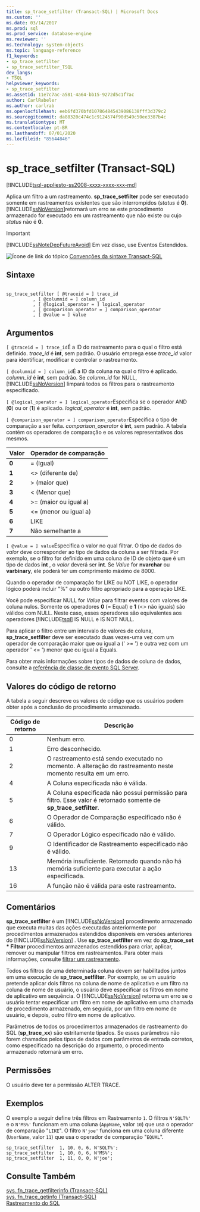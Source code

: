 ```yaml
---
title: sp_trace_setfilter (Transact-SQL) | Microsoft Docs
ms.custom: ''
ms.date: 03/14/2017
ms.prod: sql
ms.prod_service: database-engine
ms.reviewer: ''
ms.technology: system-objects
ms.topic: language-reference
f1_keywords:
- sp_trace_setfilter
- sp_trace_setfilter_TSQL
dev_langs:
- TSQL
helpviewer_keywords:
- sp_trace_setfilter
ms.assetid: 11e7c7ac-a581-4a64-bb15-9272d5c1f7ac
author: CarlRabeler
ms.author: carlrab
ms.openlocfilehash: eeb6fd370bfd107864845439086138fff3d379c2
ms.sourcegitcommit: da88320c474c1c9124574f90d549c50ee3387b4c
ms.translationtype: MT
ms.contentlocale: pt-BR
ms.lasthandoff: 07/01/2020
ms.locfileid: "85644846"
---
```

# <a name="sp_trace_setfilter-transact-sql"></a>sp_trace_setfilter (Transact-SQL)
[!INCLUDE[tsql-appliesto-ss2008-xxxx-xxxx-xxx-md](../../includes/applies-to-version/sqlserver.md)]

  Aplica um filtro a um rastreamento. **sp_trace_setfilter** pode ser executado somente em rastreamentos existentes que são interrompidos (*status* é **0**). [!INCLUDE[ssNoVersion](../../includes/ssnoversion-md.md)]retornará um erro se este procedimento armazenado for executado em um rastreamento que não existe ou cujo *status* não é **0**.  
  
> [!IMPORTANT]  
>  [!INCLUDE[ssNoteDepFutureAvoid](../../includes/ssnotedepfutureavoid-md.md)] Em vez disso, use Eventos Estendidos.  
  
 ![Ícone de link do tópico](../../database-engine/configure-windows/media/topic-link.gif "Ícone de link do tópico") [Convenções da sintaxe Transact-SQL](../../t-sql/language-elements/transact-sql-syntax-conventions-transact-sql.md)  
  
## <a name="syntax"></a>Sintaxe  
  
```  
  
sp_trace_setfilter [ @traceid = ] trace_id   
          , [ @columnid = ] column_id  
          , [ @logical_operator = ] logical_operator  
          , [ @comparison_operator = ] comparison_operator  
          , [ @value = ] value  
```  
  
## <a name="arguments"></a>Argumentos  
`[ @traceid = ] trace_id`É a ID do rastreamento para o qual o filtro está definido. *trace_id* é **int**, sem padrão. O usuário emprega esse *trace_id* valor para identificar, modificar e controlar o rastreamento.  
  
`[ @columnid = ] column_id`É a ID da coluna na qual o filtro é aplicado. *column_id* é **int**, sem padrão. Se *column_id* for NULL, [!INCLUDE[ssNoVersion](../../includes/ssnoversion-md.md)] limpará todos os filtros para o rastreamento especificado.  
  
`[ @logical_operator = ] logical_operator`Especifica se o operador AND (**0**) ou or (**1**) é aplicado. *logical_operator* é **int**, sem padrão.  
  
`[ @comparison_operator = ] comparison_operator`Especifica o tipo de comparação a ser feita. *comparison_operator* é **int**, sem padrão. A tabela contém os operadores de comparação e os valores representativos dos mesmos.  
  
|Valor|Operador de comparação|  
|-----------|-------------------------|  
|**0**|= (Igual)|  
|**1**|<>  (diferente de)|  
|**2**|> (maior que)|  
|**3**|< (Menor que)|  
|**4**|>= (maior ou igual a)|  
|**5**|<= (menor ou igual a)|  
|**6**|LIKE|  
|**7**|Não semelhante a|  
  
`[ @value = ] value`Especifica o valor no qual filtrar. O tipo de dados do *valor* deve corresponder ao tipo de dados da coluna a ser filtrada. Por exemplo, se o filtro for definido em uma coluna de ID de objeto que é um tipo de dados **int** , o *valor* deverá ser **int**. Se *Value* for **nvarchar** ou **varbinary**, ele poderá ter um comprimento máximo de 8000.  
  
 Quando o operador de comparação for LIKE ou NOT LIKE, o operador lógico poderá incluir "%" ou outro filtro apropriado para a operação LIKE.  
  
 Você pode especificar NULL for *Value* para filtrar eventos com valores de coluna nulos. Somente os operadores **0** (= Equal) e **1** (<> não iguais) são válidos com NULL. Neste caso, esses operadores são equivalentes aos operadores [!INCLUDE[tsql](../../includes/tsql-md.md)] IS NULL e IS NOT NULL.  
  
 Para aplicar o filtro entre um intervalo de valores de coluna, **sp_trace_setfilter** deve ser executado duas vezes-uma vez com um operador de comparação maior que ou igual a (' >= ') e outra vez com um operador ' <= ') menor que ou igual a Equals.  
  
 Para obter mais informações sobre tipos de dados de coluna de dados, consulte a [referência de classe de evento SQL Server](../../relational-databases/event-classes/sql-server-event-class-reference.md).  
  
## <a name="return-code-values"></a>Valores do código de retorno  
 A tabela a seguir descreve os valores de código que os usuários podem obter após a conclusão do procedimento armazenado.  
  
|Código de retorno|Descrição|  
|-----------------|-----------------|  
|0|Nenhum erro.|  
|1|Erro desconhecido.|  
|2|O rastreamento está sendo executado no momento. A alteração do rastreamento neste momento resulta em um erro.|  
|4|A Coluna especificada não é válida.|  
|5|A Coluna especificada não possui permissão para filtro. Esse valor é retornado somente de **sp_trace_setfilter**.|  
|6|O Operador de Comparação especificado não é válido.|  
|7|O Operador Lógico especificado não é válido.|  
|9|O Identificador de Rastreamento especificado não é válido.|  
|13|Memória insuficiente. Retornado quando não há memória suficiente para executar a ação especificada.|  
|16|A função não é válida para este rastreamento.|  
  
## <a name="remarks"></a>Comentários  
 **sp_trace_setfilter** é um [!INCLUDE[ssNoVersion](../../includes/ssnoversion-md.md)] procedimento armazenado que executa muitas das ações executadas anteriormente por procedimentos armazenados estendidos disponíveis em versões anteriores do [!INCLUDE[ssNoVersion](../../includes/ssnoversion-md.md)] . Use **sp_trace_setfilter** em vez do **xp_trace_set \* Filtrar** procedimentos armazenados estendidos para criar, aplicar, remover ou manipular filtros em rastreamentos. Para obter mais informações, consulte [filtrar um rastreamento](../../relational-databases/sql-trace/filter-a-trace.md).  
  
 Todos os filtros de uma determinada coluna devem ser habilitados juntos em uma execução de **sp_trace_setfilter**. Por exemplo, se um usuário pretende aplicar dois filtros na coluna de nome de aplicativo e um filtro na coluna de nome de usuário, o usuário deve especificar os filtros em nome de aplicativo em sequência. O [!INCLUDE[ssNoVersion](../../includes/ssnoversion-md.md)] retorna um erro se o usuário tentar especificar um filtro em nome de aplicativo em uma chamada de procedimento armazenado, em seguida, por um filtro em nome de usuário, e depois, outro filtro em nome de aplicativo.  
  
 Parâmetros de todos os procedimentos armazenados de rastreamento do SQL (**sp_trace_xx**) são estritamente tipados. Se esses parâmetros não forem chamados pelos tipos de dados com parâmetros de entrada corretos, como especificado na descrição do argumento, o procedimento armazenado retornará um erro.  
  
## <a name="permissions"></a>Permissões  
 O usuário deve ter a permissão ALTER TRACE.  
  
## <a name="examples"></a>Exemplos  
 O exemplo a seguir define três filtros em Rastreamento `1`. O filtros `N'SQLT%'` e o `N'MS%'` funcionam em uma coluna (`AppName`, valor `10`) que usa o operador de comparação "`LIKE`". O filtro `N'joe'` funciona em uma coluna diferente (`UserName`, valor `11`) que usa o operador de comparação "`EQUAL`".  
  
```  
sp_trace_setfilter  1, 10, 0, 6, N'SQLT%';  
sp_trace_setfilter  1, 10, 0, 6, N'MS%';  
sp_trace_setfilter  1, 11, 0, 0, N'joe';  
```  
  
## <a name="see-also"></a>Consulte Também  
 [sys. fn_trace_getfilterinfo &#40;Transact-SQL&#41;](../../relational-databases/system-functions/sys-fn-trace-getfilterinfo-transact-sql.md)   
 [sys. fn_trace_getinfo &#40;Transact-SQL&#41;](../../relational-databases/system-functions/sys-fn-trace-getinfo-transact-sql.md)   
 [Rastreamento do SQL](../../relational-databases/sql-trace/sql-trace.md)  
  
  
